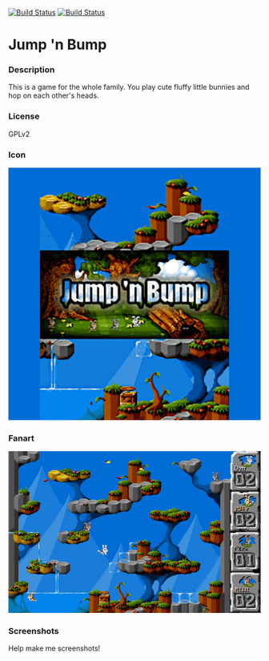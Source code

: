 [![Build Status](https://travis-ci.org/kodi-game/game.libretro.jumpnbump.svg?branch=master)](https://travis-ci.org/kodi-game/game.libretro.jumpnbump)
[![Build Status](https://ci.appveyor.com/api/projects/status/github/kodi-game/game.libretro.jumpnbump?svg=true)](https://ci.appveyor.com/project/kodi-game/game-libretro-jumpnbump)

# Jump 'n Bump

### Description

This is a game for the whole family. You play cute fluffy little bunnies and hop on each other's heads.

### License

GPLv2

### Icon

![Jump 'n Bump icon](game.libretro.jumpnbump/resources/icon.png)

### Fanart

![Jump 'n Bump fanart](game.libretro.jumpnbump/resources/fanart.jpg)

### Screenshots

Help make me screenshots!
